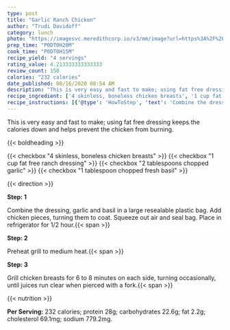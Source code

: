```yaml
---
type: post
title: "Garlic Ranch Chicken"
author: "Trudi Davidoff"
category: lunch
photo: "https://imagesvc.meredithcorp.io/v3/mm/image?url=https%3A%2F%2Fimages.media-allrecipes.com%2Fuserphotos%2F439735.jpg"
prep_time: "P0DT0H20M"
cook_time: "P0DT0H15M"
recipe_yield: "4 servings"
rating_value: 4.213333333333333
review_count: 150
calories: "232 calories"
date_published: 08/16/2020 08:54 AM
description: "This is very easy and fast to make; using fat free dressing keeps the calories down and helps prevent the chicken from burning."
recipe_ingredient: ['4 skinless, boneless chicken breasts', '1 cup fat free ranch dressing', '2 tablespoons chopped garlic', '1 tablespoon chopped fresh basil']
recipe_instructions: [{'@type': 'HowToStep', 'text': 'Combine the dressing, garlic and basil in a large resealable plastic bag. Add chicken pieces, turning them to coat. Squeeze out air and seal bag. Place in refrigerator for 1/2 hour.\n'}, {'@type': 'HowToStep', 'text': 'Preheat grill to medium heat.\n'}, {'@type': 'HowToStep', 'text': 'Grill chicken breasts for 6 to 8 minutes on each side, turning occasionally, until juices run clear when pierced with a fork.\n'}]
---
```


This is very easy and fast to make; using fat free dressing keeps the calories down and helps prevent the chicken from burning. 

{{< boldheading >}}

{{< checkbox "4  skinless, boneless chicken breasts" >}}
{{< checkbox "1 cup fat free ranch dressing" >}}
{{< checkbox "2 tablespoons chopped garlic" >}}
{{< checkbox "1 tablespoon chopped fresh basil" >}}


{{< direction >}}

**Step: 1**

Combine the dressing, garlic and basil in a large resealable plastic bag. Add chicken pieces, turning them to coat. Squeeze out air and seal bag. Place in refrigerator for 1/2 hour.{{< span >}}

**Step: 2**

Preheat grill to medium heat.{{< span >}}

**Step: 3**

Grill chicken breasts for 6 to 8 minutes on each side, turning occasionally, until juices run clear when pierced with a fork.{{< span >}}

{{< nutrition >}}

**Per Serving:** 232 calories; protein 28g; carbohydrates 22.6g; fat 2.2g; cholesterol 69.1mg; sodium 779.2mg.